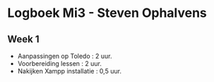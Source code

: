 # Logboek Mi3 - Steven Ophalvens
## Week 1
* Aanpassingen op Toledo : 2 uur.
* Voorbereiding lessen : 2 uur.
* Nakijken Xampp installatie : 0,5 uur.

